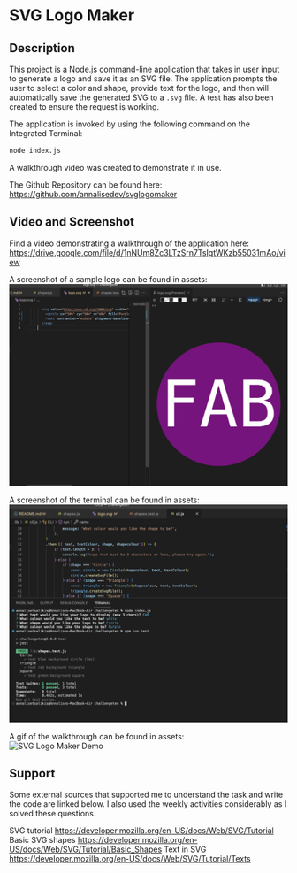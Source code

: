 # SVG Logo Maker

## Description

This project is a Node.js command-line application that takes in user input to generate a logo and save it as an SVG file. The application prompts the user to select a color and shape, provide text for the logo, and then will automatically save the generated SVG to a `.svg` file. A test has also been created to ensure the request is working.

The application is invoked by using the following command on the Integrated Terminal:

```bash
node index.js
```
A walkthrough video was created to demonstrate it in use.

The Github Repository can be found here: https://github.com/annalisedev/svglogomaker 

## Video and Screenshot

Find a video demonstrating a walkthrough of the application here: https://drive.google.com/file/d/1nNUm8Zc3LTzSrn7TsIgtWKzb55031mAo/view 

A screenshot of a sample logo can be found in assets:
![ScreenshotofApplication](./assets/ScreenshotofLogo.png)

A screenshot of the terminal can be found in assets:
![ScreenshotofApplication](./assets/ScreenshotofTerminal.png)

A gif of the walkthrough can be found in assets: <br>
![SVG Logo Maker Demo](./assets/SVGLogoMaker.gif)

## Support

Some external sources that supported me to understand the task and write the code are linked below. I also used the weekly activities considerably as I solved these questions. 

SVG tutorial https://developer.mozilla.org/en-US/docs/Web/SVG/Tutorial
Basic SVG shapes https://developer.mozilla.org/en-US/docs/Web/SVG/Tutorial/Basic_Shapes
Text in SVG https://developer.mozilla.org/en-US/docs/Web/SVG/Tutorial/Texts